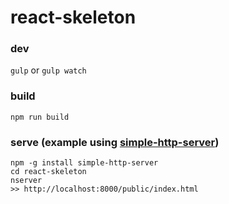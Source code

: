 # react-skeleton

### dev
`gulp` or `gulp watch`

### build
`npm run build`

### serve (example using [simple-http-server](https://github.com/andrewpthorp/simple-http-server))
```
npm -g install simple-http-server
cd react-skeleton
nserver
>> http://localhost:8000/public/index.html
```
